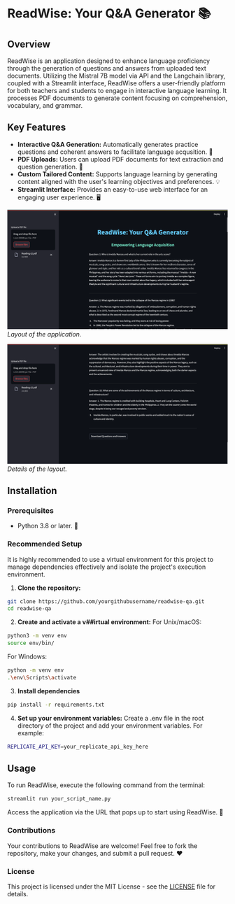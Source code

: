 
# ReadWise: Your Q&A Generator 📚

## Overview
ReadWise is an application designed to enhance language proficiency through the generation of questions and answers from uploaded text documents. Utilizing the Mistral 7B model via API and the Langchain library, coupled with a Streamlit interface, ReadWise offers a user-friendly platform for both teachers and students to engage in interactive language learning. It processes PDF documents to generate content focusing on comprehension, vocabulary, and grammar.

## Key Features

- **Interactive Q&A Generation:** Automatically generates practice questions and coherent answers to facilitate language acqusition. 🧠
- **PDF Uploads:** Users can upload PDF documents for text extraction and question generation. 📄
- **Custom Tailored Content:** Supports language learning by generating content aligned with the user's learning objectives and preferences. 💡
- **Streamlit Interface:** Provides an easy-to-use web interface for an engaging user experience. 🖥️

![Layout of the application](layout.png "Layout of the application")
*Layout of the application.*

![Output of the application](output.png "Output of the application")
*Details of the layout.*

## Installation

### Prerequisites

- Python 3.8 or later. 🐍

### Recommended Setup

It is highly recommended to use a virtual environment for this project to manage dependencies effectively and isolate the project's execution environment.

1. **Clone the repository:**

```bash
git clone https://github.com/yourgithubusername/readwise-qa.git
cd readwise-qa
```
2. **Create and activate a v##irtual environment:**
For Unix/macOS:
```bash
python3 -m venv env
source env/bin/
```
For Windows:
```bash
python -m venv env
.\env\Scripts\activate
```
3. **Install dependencies**
```bash
pip install -r requirements.txt
```
4. **Set up your environment variables:**
Create a .env file in the root directory of the project and add your environment variables. For example:
```bash
REPLICATE_API_KEY=your_replicate_api_key_here
```
## Usage

To run ReadWise, execute the following command from the terminal:
```bash
streamlit run your_script_name.py
```
Access the application via the URL that pops up to start using ReadWise. 🚀

### Contributions
Your contributions to ReadWise are welcome! Feel free to fork the repository, make your changes, and submit a pull request. ❤️

### License
This project is licensed under the MIT License - see the [LICENSE](LICENSE) file for details.
